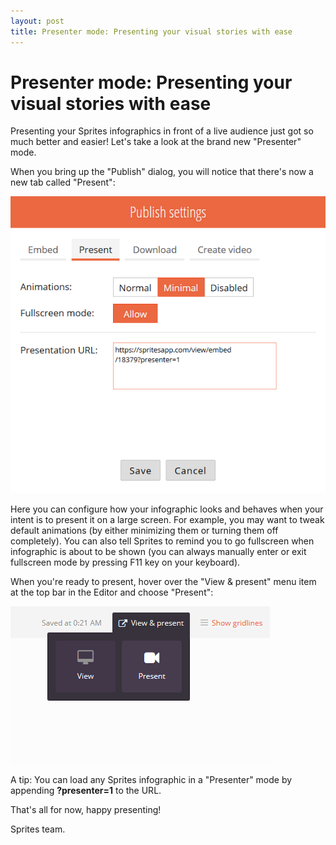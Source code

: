 ```yaml
---
layout: post
title: Presenter mode: Presenting your visual stories with ease
---
```


# Presenter mode: Presenting your visual stories with ease

Presenting your Sprites infographics in front of a live audience just got so much better and easier! Let's take a look at the brand new "Presenter" mode.

When you bring up the "Publish" dialog, you will notice that there's now a new tab called "Present":

![Present settings](/assets/img/posts/present-settings.png "Present settings")

Here you can configure how your infographic looks and behaves when your intent is to present it on a large screen. For example, you may want to tweak default animations (by either minimizing them or turning them off completely). You can also tell Sprites to remind you to go fullscreen when infographic is about to be shown (you can always manually enter or exit fullscreen mode by pressing F11 key on your keyboard).

When you're ready to present, hover over the "View & present" menu item at the top bar in the Editor and choose "Present":

![Present choice](/assets/img/posts/present-choice.png "Present choice")

A tip: You can load any Sprites infographic in a "Presenter" mode by appending **?presenter=1** to the URL.

That's all for now, happy presenting!

Sprites team.